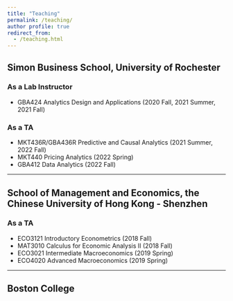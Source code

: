 ```yaml
---
title: "Teaching"
permalink: /teaching/
author profile: true
redirect_from: 
  - /teaching.html
---
```


## Simon Business School, University of Rochester
### As a Lab Instructor
- GBA424 Analytics Design and Applications (2020 Fall, 2021 Summer, 2021 Fall)

### As a TA
- MKT436R/GBA436R Predictive and Causal Analytics (2021 Summer, 2022 Fall)
- MKT440 Pricing Analytics (2022 Spring)
- GBA412 Data Analytics (2022 Fall)
---
## School of Management and Economics, the Chinese University of Hong Kong - Shenzhen
### As a TA
- ECO3121 Introductory Econometrics (2018 Fall)
- MAT3010 Calculus for Economic Analysis II (2018 Fall)
- ECO3021 Intermediate Macroeconomics (2019 Spring)
- ECO4020 Advanced Macroeconomics (2019 Spring)
---
## Boston College

